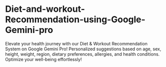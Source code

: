 # Diet-and-workout-Recommendation-using-Google-Gemini-pro
Elevate your health journey with our Diet &amp; Workout Recommendation System on Google Gemini Pro! Personalized suggestions based on age, sex, height, weight, region, dietary preferences, allergies, and health conditions. Optimize your well-being effortlessly!
